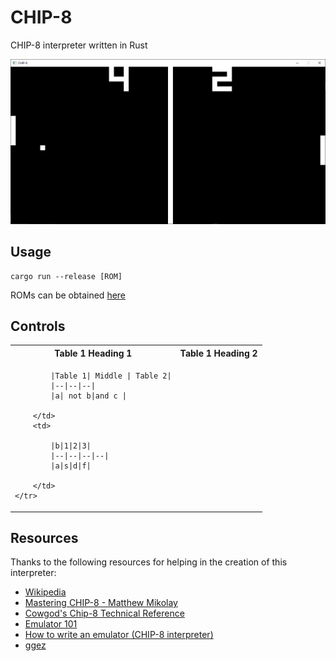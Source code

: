 # CHIP-8

CHIP-8 interpreter written in Rust

![Screenshot](Screenshot.png)

## Usage

```
cargo run --release [ROM]
```

ROMs can be obtained [here](https://www.zophar.net/pdroms/chip8/chip-8-games-pack.html)

## Controls

<table>
	<tr>
		<th>Table 1 Heading 1 </th>
		<th>Table 1 Heading 2</th>
	</tr>
	<tr>
		<td>

			|Table 1| Middle | Table 2|
			|--|--|--|
			|a| not b|and c |

		</td>
		<td>

			|b|1|2|3|
			|--|--|--|--|
			|a|s|d|f|

		</td>
	</tr>
</table>

## Resources

Thanks to the following resources for helping in the creation of this interpreter:
* [Wikipedia](https://en.wikipedia.org/wiki/CHIP-8)
* [Mastering CHIP-8 - Matthew Mikolay](http://mattmik.com/files/chip8/mastering/chip8.html)
* [Cowgod's Chip-8 Technical Reference](http://devernay.free.fr/hacks/chip8/C8TECH10.HTM)
* [Emulator 101](http://www.emulator101.com/)
* [How to write an emulator (CHIP-8 interpreter)](http://www.multigesture.net/articles/how-to-write-an-emulator-chip-8-interpreter/)
* [ggez](https://ggez.rs/)
